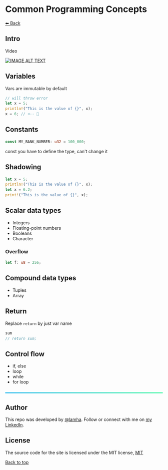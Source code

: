# Common Programming Concepts

[⬅ Back](../../README.md)

## Intro 
Video

<div>
  <a href="https://www.youtube.com/watch?v=2V0JaMVjzws"><img src="https://img.youtube.com/vi/2V0JaMVjzws/0.jpg" alt="IMAGE ALT TEXT"></a>
</div>

## Variables 
Vars are immutable by default 

``` rust 
// will throw error 
let x = 5;
println!("This is the value of {}", x);
x = 6; // <-- 🐞

```

## Constants 

``` rust 
const MY_BANK_NUMBER: u32 = 100_000;
```
const you have to define the type, can't change it

## Shadowing 

```rust
let x = 5;
println!("This is the value of {}", x);
let x = 6.2;
print!("This is the value of {}", x);

```

## Scalar data types 
- Integers 
- Floating-point numbers 
- Booleans 
- Character

### Overflow 

```rust
let f: u8 = 256;
```

## Compound data types
- Tuples
- Array 

## Return 
Replace `return` by just var name 

```rust
sum
// return sum;
```

## Control flow 
- if, else 
- loop 
- while 
- for loop 

<p><img type="separator" height=8px width="100%" src="https://github.com/HaLamUs/nft-drop/blob/main/assets/aqua.png"></p>

## Author

This repo was developed by [@lamha](https://github.com/HaLamUs). 
Follow or connect with me on [my LinkedIn](https://www.linkedin.com/in/lamhacs). 

## License
The source code for the site is licensed under the MIT license, [MIT](https://opensource.org/license/mit/)

 <a href="#top">Back to top</a>
